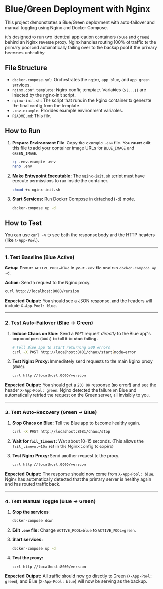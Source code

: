 # Blue/Green Deployment with Nginx

This project demonstrates a Blue/Green deployment with auto-failover and manual toggling using Nginx and Docker Compose.

It's designed to run two identical application containers (`blue` and `green`) behind an Nginx reverse proxy. Nginx handles routing 100% of traffic to the primary pool and automatically failing over to the backup pool if the primary becomes unhealthy.

## File Structure

-   `docker-compose.yml`: Orchestrates the `nginx`, `app_blue`, and `app_green` services.
-   `nginx.conf.template`: Nginx config template. Variables (`${...}`) are injected by the nginx-init script.
-   `nginx-init.sh`: The script that runs in the Nginx container to generate the final config from the template.
-   `.env.example`: Provides example environment variables.
-   `README.md`: This file.

## How to Run

1.  **Prepare Environment File:**
    Copy the example `.env` file. You **must** edit this file to add your container image URLs for `BLUE_IMAGE` and `GREEN_IMAGE`.

    ```sh
    cp .env.example .env
    nano .env
    ```

2.  **Make Entrypoint Executable:**
    The `nginx-init.sh` script must have execute permissions to run inside the container.

    ```sh
    chmod +x nginx-init.sh
    ```

3.  **Start Services:**
    Run Docker Compose in detached (`-d`) mode.

    ```sh
    docker-compose up -d
    ```

## How to Test

You can use `curl -v` to see both the response body and the HTTP headers (like `X-App-Pool`).

---

### 1. Test Baseline (Blue Active)

**Setup:** Ensure `ACTIVE_POOL=blue` in your `.env` file and run `docker-compose up -d`.

**Action:** Send a request to the Nginx proxy.

```sh
curl http://localhost:8080/version
```

**Expected Output:** You should see a JSON response, and the headers will include `X-App-Pool: blue.`

---

### 2. Test Auto-Failover (Blue -&gt; Green)

1.  **Induce Chaos on Blue:** Send a `POST` request *directly* to the Blue app's exposed port (`8081`) to tell it to start failing.

    ```sh
    # Tell Blue app to start returning 500 errors
    curl -X POST http://localhost:8081/chaos/start?mode=error
    ```

2.  **Test Nginx Proxy:** Immediately send requests to the main Nginx proxy (`8080`).

    ```sh
    curl http://localhost:8080/version
    ```
**Expected Output:** You should get a `200 OK` response (no error!) and see the header `X-App-Pool: green`. Nginx detected the failure on Blue and automatically retried the request on the Green server, all invisibly to you.

---

### 3. Test Auto-Recovery (Green -&gt; Blue)

1.  **Stop Chaos on Blue:** Tell the Blue app to become healthy again.

    ```sh
    curl -X POST http://localhost:8081/chaos/stop
    ```

2.  **Wait for `fail_timeout`:** Wait about 10-15 seconds. (This allows the `fail_timeout=10s` set in the Nginx config to expire).

3.  **Test Nginx Proxy:** Send another request to the proxy.

    ```sh
    curl http://localhost:8080/version
    ```
**Expected Output:** The response should now come from `X-App-Pool: blue`. Nginx has automatically detected that the primary server is healthy again and has routed traffic back.

---

### 4. Test Manual Toggle (Blue -&gt; Green)

1.  **Stop the services:**
    ```sh
    docker-compose down
    ```

2.  **Edit `.env` file:** Change `ACTIVE_POOL=blue` to `ACTIVE_POOL=green`.

3.  **Start services:**
    ```sh
    docker-compose up -d
    ```

4.  **Test the proxy:**
    ```sh
    curl http://localhost:8080/version
    ```
**Expected Output:** All traffic should now go directly to Green (`X-App-Pool: green`), and Blue (`X-App-Pool: blue`) will now be serving as the backup.
